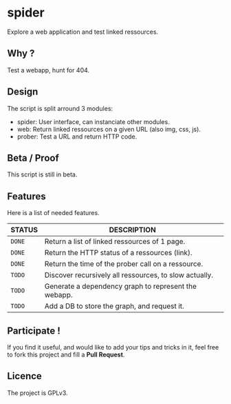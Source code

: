 spider
======
Explore a web application and test linked ressources.

## Why ?
Test a webapp, hunt for 404.

## Design
The script is split arround 3 modules:
* spider: User interface, can instanciate other modules.
* web: Return linked ressources on a given URL (also img, css, js).
* prober: Test a URL and return HTTP code.

## Beta / Proof
This script is still in beta.

## Features
Here is a list of needed features.

STATUS | DESCRIPTION
-------|------------
`DONE` | Return a list of linked ressources of 1 page.
`DONE` | Return the HTTP status of a ressources (link).
`DONE` | Return the time of the prober call on a ressource.
`TODO` | Discover recursively all ressources, to slow actually.
`TODO` | Generate a dependency graph to represent the webapp.
`TODO` | Add a DB to store the graph, and request it.

## Participate !
If you find it useful, and would like to add your tips and tricks in it,
feel free to fork this project and fill a __Pull Request__.

## Licence
The project is GPLv3.
